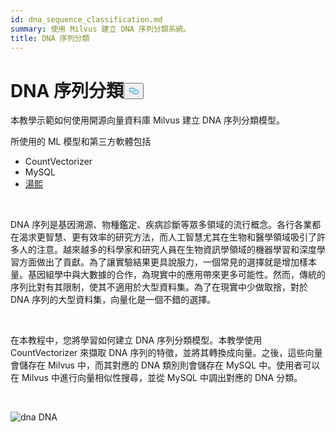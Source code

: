 ```yaml
---
id: dna_sequence_classification.md
summary: 使用 Milvus 建立 DNA 序列分類系統。
title: DNA 序列分類
---
```

<h1 id="DNA-Sequence-Classification" class="common-anchor-header">DNA 序列分類<button data-href="#DNA-Sequence-Classification" class="anchor-icon" translate="no">
      <svg translate="no"
        aria-hidden="true"
        focusable="false"
        height="20"
        version="1.1"
        viewBox="0 0 16 16"
        width="16"
      >
        <path
          fill="#0092E4"
          fill-rule="evenodd"
          d="M4 9h1v1H4c-1.5 0-3-1.69-3-3.5S2.55 3 4 3h4c1.45 0 3 1.69 3 3.5 0 1.41-.91 2.72-2 3.25V8.59c.58-.45 1-1.27 1-2.09C10 5.22 8.98 4 8 4H4c-.98 0-2 1.22-2 2.5S3 9 4 9zm9-3h-1v1h1c1 0 2 1.22 2 2.5S13.98 12 13 12H9c-.98 0-2-1.22-2-2.5 0-.83.42-1.64 1-2.09V6.25c-1.09.53-2 1.84-2 3.25C6 11.31 7.55 13 9 13h4c1.45 0 3-1.69 3-3.5S14.5 6 13 6z"
        ></path>
      </svg>
    </button></h1><p>本教學示範如何使用開源向量資料庫 Milvus 建立 DNA 序列分類模型。</p>
<p>所使用的 ML 模型和第三方軟體包括</p>
<ul>
<li>CountVectorizer</li>
<li>MySQL</li>
<li><a href="https://towhee.io/">湯熙</a></li>
</ul>
<p><br/></p>
<p>DNA 序列是基因溯源、物種鑑定、疾病診斷等眾多領域的流行概念。各行各業都在渴求更智慧、更有效率的研究方法，而人工智慧尤其在生物和醫學領域吸引了許多人的注意。越來越多的科學家和研究人員在生物資訊學領域的機器學習和深度學習方面做出了貢獻。為了讓實驗結果更具說服力，一個常見的選擇就是增加樣本量。基因組學中與大數據的合作，為現實中的應用帶來更多可能性。然而，傳統的序列比對有其限制，使其不適用於大型資料集。為了在現實中少做取捨，對於 DNA 序列的大型資料集，向量化是一個不錯的選擇。</p>
<p><br/></p>
<p>在本教程中，您將學習如何建立 DNA 序列分類模型。本教學使用 CountVectorizer 來擷取 DNA 序列的特徵，並將其轉換成向量。之後，這些向量會儲存在 Milvus 中，而其對應的 DNA 類別則會儲存在 MySQL 中。使用者可以在 Milvus 中進行向量相似性搜尋，並從 MySQL 中調出對應的 DNA 分類。</p>
<p><br/></p>
<p>
  
   <span class="img-wrapper"> <img translate="no" src="/docs/v2.6.x/assets/dna.png" alt="dna" class="doc-image" id="dna" />
   </span> <span class="img-wrapper"> <span>DNA</span> </span></p>
